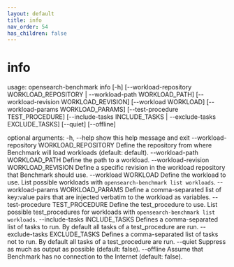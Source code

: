 ```yaml
---
layout: default
title: info
nav_order: 54
has_children: false
---
```


# info

usage: opensearch-benchmark info [-h] [--workload-repository WORKLOAD_REPOSITORY | --workload-path WORKLOAD_PATH] [--workload-revision WORKLOAD_REVISION] [--workload WORKLOAD] [--workload-params WORKLOAD_PARAMS]
                                 [--test-procedure TEST_PROCEDURE] [--include-tasks INCLUDE_TASKS | --exclude-tasks EXCLUDE_TASKS] [--quiet] [--offline]

optional arguments:
  -h, --help            show this help message and exit
  --workload-repository WORKLOAD_REPOSITORY
                        Define the repository from where Benchmark will load workloads (default: default).
  --workload-path WORKLOAD_PATH
                        Define the path to a workload.
  --workload-revision WORKLOAD_REVISION
                        Define a specific revision in the workload repository that Benchmark should use.
  --workload WORKLOAD   Define the workload to use. List possible workloads with `opensearch-benchmark list workloads`.
  --workload-params WORKLOAD_PARAMS
                        Define a comma-separated list of key:value pairs that are injected verbatim to the workload as variables.
  --test-procedure TEST_PROCEDURE
                        Define the test_procedure to use. List possible test_procedures for workloads with `opensearch-benchmark list workloads`.
  --include-tasks INCLUDE_TASKS
                        Defines a comma-separated list of tasks to run. By default all tasks of a test_procedure are run.
  --exclude-tasks EXCLUDE_TASKS
                        Defines a comma-separated list of tasks not to run. By default all tasks of a test_procedure are run.
  --quiet               Suppress as much as output as possible (default: false).
  --offline             Assume that Benchmark has no connection to the Internet (default: false).